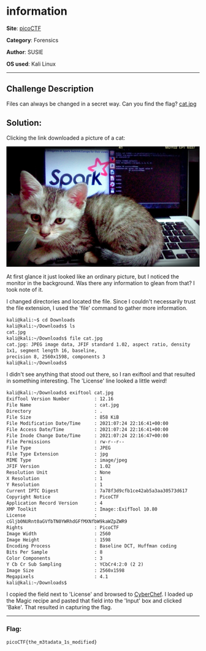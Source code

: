 # information

**Site**: [picoCTF](https://www.picoctf.org/)

**Category**: Forensics

**Author**: SUSIE

**OS used**: Kali Linux

----

## Challenge Description

Files can always be changed in a secret way. Can you find the flag? [cat.jpg](http://www.com/)


## Solution:

Clicking the link downloaded a picture of a cat:

![kitteh!](https://github.com/blackholeorbit/nullbit/blob/main/Images/cat.jpg "a title")

At first glance it just looked like an ordinary picture, but I noticed the monitor in the background. Was there any information to glean from that? I took
note of it.

I changed directories and located the file. Since I couldn't necessarily trust the file extension, I used the 'file' command to gather more information.

```
kali@kali:~$ cd Downloads
kali@kali:~/Downloads$ ls
cat.jpg
kali@kali:~/Downloads$ file cat.jpg
cat.jpg: JPEG image data, JFIF standard 1.02, aspect ratio, density 1x1, segment length 16, baseline,
precision 8, 2560x1598, components 3
kali@kali:~/Downloads$ 
```
I didn't see anything that stood out there, so I ran exiftool and that resulted in something interesting. The 'License' line looked a little weird!

```
kali@kali:~/Downloads$ exiftool cat.jpg
ExifTool Version Number         : 12.16
File Name                       : cat.jpg
Directory                       : .
File Size                       : 858 KiB
File Modification Date/Time     : 2021:07:24 22:16:41+00:00
File Access Date/Time           : 2021:07:24 22:16:41+00:00
File Inode Change Date/Time     : 2021:07:24 22:16:47+00:00
File Permissions                : rw-r--r--
File Type                       : JPEG
File Type Extension             : jpg
MIME Type                       : image/jpeg
JFIF Version                    : 1.02
Resolution Unit                 : None
X Resolution                    : 1
Y Resolution                    : 1
Current IPTC Digest             : 7a78f3d9cfb1ce42ab5a3aa30573d617
Copyright Notice                : PicoCTF
Application Record Version      : 4
XMP Toolkit                     : Image::ExifTool 10.80
License                         : cGljb0NURnt0aGVfbTN0YWRhdGFfMXNfbW9kaWZpZWR9
Rights                          : PicoCTF
Image Width                     : 2560
Image Height                    : 1598
Encoding Process                : Baseline DCT, Huffman coding
Bits Per Sample                 : 8
Color Components                : 3
Y Cb Cr Sub Sampling            : YCbCr4:2:0 (2 2)
Image Size                      : 2560x1598
Megapixels                      : 4.1
kali@kali:~/Downloads$ 
```

I copied the field next to 'License' and browsed to [CyberChef](https://gchq.github.io/CyberChef/). I loaded up the Magic recipe and pasted that field into the 'Input' box and clicked 'Bake'. That resulted in capturing the flag.

----

### Flag:
```
picoCTF{the_m3tadata_1s_modified}
```

